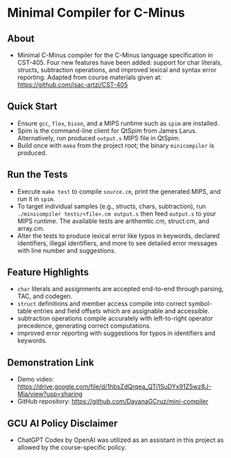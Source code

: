 # Minimal Compiler for C-Minus

## About
 - Minimal C-Minus compiler for the C-Minus language specification in CST-405. Four new features have been added: support for char literals, structs, subtraction operations, and improved lexical and syntax error reporting. Adapted from course materials given at:
 https://github.com/isac-artzi/CST-405

## Quick Start
- Ensure `gcc`, `flex`, `bison`, and a MIPS runtime such as `spim` are installed.
- Spim is the command-line client for QtSpim from James Larus. Alternatively, run produced `output.s` MIPS file in QtSpim. 
- Build once with `make` from the project root; the binary `minicompiler` is produced.

## Run the Tests
- Execute `make test` to compile `source.cm`, print the generated MIPS, and run it in `spim`.
- To target individual samples (e.g., structs, chars, subtraction), run `./minicompiler tests/<file>.cm output.s` then feed `output.s` to your MIPS runtime. The available tests are arithemtic.cm, struct.cm, and array.cm.
- Alter the tests to produce lexical error like typos in keywords, declared identifiers, illegal identifiers, and more to see detailed error messages with line number and suggestions. 

## Feature Highlights
- `char` literals and assignments are accepted end-to-end through parsing, TAC, and codegen.
- `struct` definitions and member access compile into correct symbol-table entries and field offsets which are assignable and accessible.
- subtraction operations compile accurately  with left-to-right operator precedence, generating correct computations. 
- improved error reporting with suggestions for typos in identifiers and keywords.
  
## Demonstration Link
- Demo video: https://drive.google.com/file/d/1hbsZdQrqea_QTi1SuDYx91Z5wz8J-Mia/view?usp=sharing
- GitHub repository: https://github.com/DayanaGCruz/mini-compiler

## GCU AI Policy Disclaimer
- ChatGPT Codex by OpenAI was utilized as an assistant in this project as allowed by the course-specific policy. 
